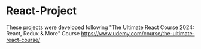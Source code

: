# React-Project
These projects were developed following "The Ultimate React Course 2024: React, Redux & More" Course
https://www.udemy.com/course/the-ultimate-react-course/
